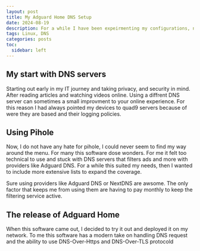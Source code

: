 ```yaml
---
layout: post
title: My Adguard Home DNS Setup
date: 2024-08-19
description: For a while I have been expeirmenting my configurations, now I feel like sharing my journey and my configurations.
tags: Linux, DNS
categories: posts
toc:
  sidebar: left
---
```


## My start with DNS servers

Starting out early in my IT journey and taking privacy, and security in mind. After reading articles and watching videos online. Using a diffrent DNS server can sometimes a small improvment to your online experience. For this reason I had always pointed my devices to quad9 servers because of were they are based and their logging policies.

## Using Pihole

Now, I do not have any hate for pihole, I could never seem to find my way around the menu. For many this software dose wonders. For me it felt too technical to use and stuck with DNS servers that filters ads and more with providers like Adguard DNS. For a while this suited my needs, then I wanted to include more extensive lists to expand the coverage.

Sure using providers like Adguard DNS or NextDNS are awsome. The only factor that keeps me from using them are having to pay monthly to keep the filtering service active.

## The release of Adguard Home

When this software came out, I decided to try it out and deployed it on my network. To me this software has a modern take on handling DNS request and the ability to use DNS-Over-Https and DNS-Over-TLS protocold